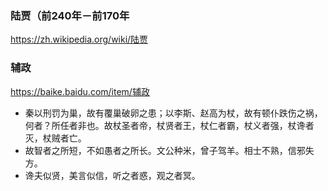 ### 陆贾（前240年－前170年
https://zh.wikipedia.org/wiki/陆贾
### 辅政
https://baike.baidu.com/item/辅政
- 秦以刑罚为巢，故有覆巢破卵之患；以李斯、赵高为杖，故有顿仆跌伤之祸，何者？所任者非也。故杖圣者帝，杖贤者王，杖仁者霸，杖义者强，杖谗者灭，杖贼者亡。
- 故智者之所短，不如愚者之所长。文公种米，曾子驾羊。相士不熟，信邪失方。
- 谗夫似贤，美言似信，听之者惑，观之者冥。